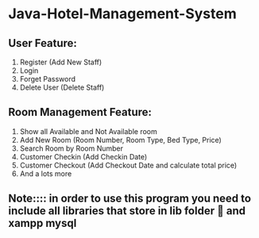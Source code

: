 # Java-Hotel-Management-System

## User Feature:
  1. Register (Add New Staff)
  2. Login
  3. Forget Password
  4. Delete User (Delete Staff)
  
## Room Management Feature:
  1. Show all Available and Not Available room
  2. Add New Room (Room Number, Room Type, Bed Type, Price)
  3. Search Room by Room Number
  4. Customer Checkin (Add Checkin Date)
  5. Customer Checkout (Add Checkout Date and calculate total price)
  6. And a lots more
  
  
## Note:::: in order to use this program you need to include all libraries that store in lib folder 📂 and xampp mysql

